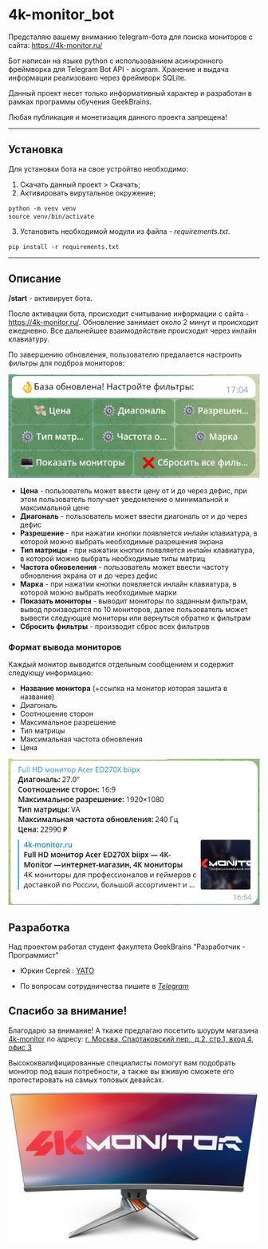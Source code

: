 # 4k-monitor_bot

Предсталяю вашему вниманию telegram-бота для поиска мониторов с сайта: https://4k-monitor.ru/

Бот написан на языке python с использованием асинхронного фреймворка для Telegram Bot API - aiogram.
Хранение и выдача информации реализовано через фреймворк SQLite.

Данный проект несет только информативный характер и разработан в рамках программы обучения GeekBrains.

Любая публикация и монетизация данного проекта запрещена!
_ _ _
## Установка
Для установки бота на свое устройтво необходимо:
1. Скачать данный проект > Скачать;
2. Активировать вирутальное окружение;
```
python -m venv venv
source venv/bin/activate
```
3. Установить необходимой модули из файла - _requirements.txt_.
```
pip install -r requirements.txt
```
_ _ _
## Описание
__/start__ - активирует бота.

После активации бота, происходит считывание информации с сайта  - https://4k-monitor.ru/.
Обновление занимает около 2 минут и происходит ежедневно. Все дальнейшее взаимодействие происходит через инлайн клавиатуру.

По завершению обновления, пользователю предалается настроить фильтры для подброа мониторов:

![filters.png](/RM_screenshots/filters.png)

- __Цена__ - пользователь может ввести цену от и до через дефис, при этом пользователь получает уведомление о минимальной и максимальной цене
- __Диагональ__ - пользователь может ввести диагональ от и до через дефис
- __Разрешение__ - при нажатии кнопки появляется инлайн клавиатура, в которой можно выбрать необходимые разрешения экрана
- __Тип матрицы__ - при нажатии кнопки появляется инлайн клавиатура, в которой можно выбрать необходимые типы матриц
- __Частота обновеления__ - пользователь может ввести частоту обновления экрана от и до через дефис
- __Марка__ - при нажатии кнопки появляется инлайн клавиатура, в которой можно выбрать необходимые марки
- __Показать мониторы__ - выводит мониторы по заданным фильтрам, вывод производится по 10 мониторов, далее пользователь может вывести следующие мониторы или вернуться обратно к фильтрам
- __Сбросить фильтры__ - производит сброс всех фильтров

### Формат вывода мониторов
Каждый монитор выводится отдельным сообщением и содержит следующу информацию:

- __Название монитора__ (+ссылка на монитор которая зашита в название)
- Диагональ
- Соотношение сторон
- Максимальное разрешение
- Тип матрицы
- Максимальная частота обновления
- Цена

![monitor_info.png](/RM_screenshots/monitor_info.png)




## Разработка

Над проектом работал студент факултета GeekBrains "Разработчик - Программист"  
- Юркин Сергей : [YATO](https://github.com/YatoPythonGod)

- По вопросам сотрудничества пишите в [_Telegram_](https://t.me/Sergeyiidf)


## Спасибо за внимание!

Благодарю за внимание! А ткаже предлагаю посетить шоурум магазина [4k-monitor](https://4k-monitor.ru/) по адресу: [г. Москва, Спартаковский пер., д.2, стр.1, вход 4, офис 3](https://4k-monitor.ru/about/contacts/)

Высококвалифицированные специалисты помогут вам подобрать монитор под ваши потребности, а также вы вживую сможете его протестировать на самых топовых девайсах.

![4k_monitor.png](/RM_screenshots/4k_monitor.png)

